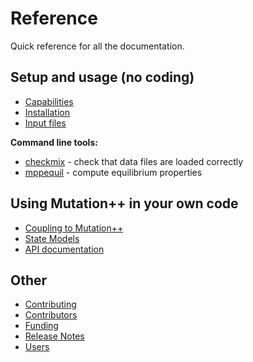 <a id="top"></a>

# Reference
Quick reference for all the documentation.

## Setup and usage (no coding)

- [Capabilities](docs/capabilities.md#top)
- [Installation](docs/installation.md#top)
- [Input files](docs/input-files.md#top)

**Command line tools:**
- [checkmix](checkmix.md#top) - check that data files are loaded correctly
- [mppequil](docs/mppequil.md#top) - compute equilibrium properties

## Using Mutation++ in your own code

- [Coupling to Mutation++](docs/coupling.md)
- [State Models](docs/state-models.md)
- [API documentation](docs/api.md)

## Other

- [Contributing](docs/contributing.md#top)
- [Contributors](docs/contributors.md#top)
- [Funding](docs/funding.md#top)
- [Release Notes](docs/release-notes.md#top)
- [Users](docs/users.md#top)
